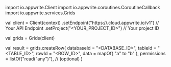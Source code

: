 import io.appwrite.Client
import io.appwrite.coroutines.CoroutineCallback
import io.appwrite.services.Grids

val client = Client(context)
    .setEndpoint("https://<REGION>.cloud.appwrite.io/v1") // Your API Endpoint
    .setProject("<YOUR_PROJECT_ID>") // Your project ID

val grids = Grids(client)

val result = grids.createRow(
    databaseId = "<DATABASE_ID>", 
    tableId = "<TABLE_ID>", 
    rowId = "<ROW_ID>", 
    data = mapOf( "a" to "b" ), 
    permissions = listOf("read("any")"), // (optional)
)
